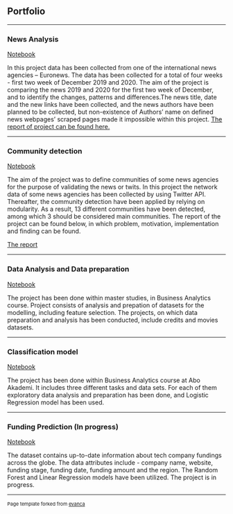 ## Portfolio

---

### News Analysis

[Notebook](https://colab.research.google.com/drive/1MfhscJ1tw4a0Zs7GYLk9t-AOQiCLsoZQ#scrollTo=tdlvDaZwrkt4)

  In this project data has been collected from one of the international news agencies – Euronews. The data has been collected for a total of four weeks - first two week of December 2019 and 2020. The aim of the project is comparing the news 2019 and 2020 for the first two week of December, and to identify the changes, patterns and differences.The news title, date and the new links have been collected, and the news authors have been planned to be collected, but non-existence of Authors’ name on defined news webpages’ scraped pages made it impossible within this project. 
[The report of project can be found here.](https://docs.google.com/document/d/1gSXlsPwPgHFjK_dkqv55UP6zu3vig6GegVSLw0SSSzI/edit?usp=sharing)

---
### Community detection

[Notebook](https://colab.research.google.com/drive/17T2BDHUyRxihFr5DZvQ6W1K9HWN1x4Og?usp=sharing)

The aim of the project was to define communities of some news agencies for the purpose of validating the news or twits. In this project the network data of some news agencies has been collected by using Twitter API. Thereafter, the community detection have been applied by relying on modularity. As a result, 13 different communities have been detected, among which 3 should be considered main communities. The report of the project can be found below, in which problem, motivation, implementation and finding can be found.

[The report](https://docs.google.com/document/d/1JkZYuedGYEF6l10dgRVO3sL_6QjlUmbrqo-dZRuJJQ8/edit?usp=sharing)

---
### Data Analysis and Data preparation

[Notebook](https://colab.research.google.com/drive/1rnvnCB3J-Xp1ytvEAn_DBdnMyGbQBqJm?usp=sharing)

The project has been done within master studies, in Business Analytics course. Project consists of analysis and prepation of datasets for the modelling, including feature selection. The projects, on which data preparation and analysis has been conducted, include credits and movies datasets. 


---

### Classification model

[Notebook](https://colab.research.google.com/drive/1JZsZxfIdv7LcxXN3I2G4a-izoAXze8O7?usp=sharing)

 The project has been done within Business Analytics course at Abo Akademi. It includes three different tasks and data sets. For each of them exploratory data analysis and preparation has been done, and Logistic Regression model has been used. 
 
---

### Funding Prediction (In progress)

[Notebook](https://colab.research.google.com/drive/1y7DyYHWc1oIhYZol0zVtGaz5YDVOxuL1?usp=sharing)

The dataset contains up-to-date information about tech company fundings across the globe. The data attributes include - company name, website, funding stage, funding date, funding amount and the region. The Random Forest and Linear Regression models have been utilized. The project is in progress. 




---
<p style="font-size:11px">Page template forked from <a href="https://github.com/evanca/quick-portfolio">evanca</a></p>
<!-- Remove above link if you don't want to attibute -->
